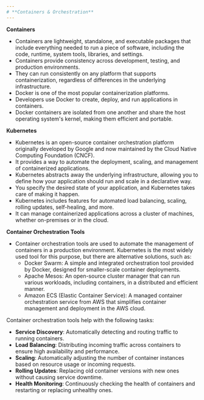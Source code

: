 ```yaml
---
# **Containers & Orchestration**
---
```

**Containers**
- Containers are lightweight, standalone, and executable packages that include everything needed to run a piece of software, including the code, runtime, system tools, libraries, and settings.
- Containers provide consistency across development, testing, and production environments. 
- They can run consistently on any platform that supports containerization, regardless of differences in the underlying infrastructure.
- Docker is one of the most popular containerization platforms. 
- Developers use Docker to create, deploy, and run applications in containers. 
- Docker containers are isolated from one another and share the host operating system's kernel, making them efficient and portable.

**Kubernetes**
- Kubernetes is an open-source container orchestration platform originally developed by Google and now maintained by the Cloud Native Computing Foundation (CNCF). 
- It provides a way to automate the deployment, scaling, and management of containerized applications.
- Kubernetes abstracts away the underlying infrastructure, allowing you to define how your application should run and scale in a declarative way. 
- You specify the desired state of your application, and Kubernetes takes care of making it happen.
- Kubernetes includes features for automated load balancing, scaling, rolling updates, self-healing, and more. 
- It can manage containerized applications across a cluster of machines, whether on-premises or in the cloud.

**Container Orchestration Tools**
- Container orchestration tools are used to automate the management of containers in a production environment. Kubernetes is the most widely used tool for this purpose, but there are alternative solutions, such as:
	- Docker Swarm: A simple and integrated orchestration tool provided by Docker, designed for smaller-scale container deployments.
	- Apache Mesos: An open-source cluster manager that can run various workloads, including containers, in a distributed and efficient manner.
	- Amazon ECS (Elastic Container Service): A managed container orchestration service from AWS that simplifies container management and deployment in the AWS cloud.

Container orchestration tools help with the following tasks:
- **Service Discovery**: Automatically detecting and routing traffic to running containers.
- **Load Balancing**: Distributing incoming traffic across containers to ensure high availability and performance.
- **Scaling**: Automatically adjusting the number of container instances based on resource usage or incoming requests.
- **Rolling Updates**: Replacing old container versions with new ones without causing service downtime.
- **Health Monitoring**: Continuously checking the health of containers and restarting or replacing unhealthy ones.
